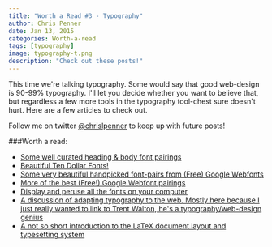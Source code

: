 ```yaml
---
title: "Worth a Read #3 - Typography"
author: Chris Penner
date: Jan 13, 2015
categories: Worth-a-read
tags: [typography]
image: typography-t.png
description: "Check out these posts!"
---
```


This time we're talking typography. Some would say that good web-design is
90-99% typography. I'll let you decide whether you want to believe that, but
regardless a few more tools in the typography tool-chest sure doesn't hurt.
Here are a few articles to check out.

Follow me on twitter
[@chrislpenner](http://www.twitter.com/chrislpenner) to keep up with
future posts!

###Worth a read:

* [Some well curated heading & body font pairings](http://typ.io)
* [Beautiful Ten Dollar Fonts!](http://tendollarfonts.com/)
* [Some very beautiful handpicked font-pairs from (Free) Google Webfonts](http://femmebot.github.io/google-type/)
* [More of the best (Free!) Google Webfont pairings](http://hellohappy.org/beautiful-web-type/)
* [Display and peruse all the fonts on your computer](http://flippingtypical.com/)
* [A discussion of adapting typography to the web. Mostly here because I just really wanted to link to Trent Walton, he's a typography/web-design genius](http://trentwalton.com/2012/06/19/fluid-type/)
* [A not so short introduction to the LaTeX document layout and typesetting system](https://tobi.oetiker.ch/lshort/lshort.pdf)
